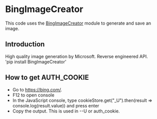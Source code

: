 # BingImageCreator
This code uses the [BingImageCreator](https://github.com/acheong08/BingImageCreator/tree/main) module to generate and save an image.
## Introduction
High quality image generation by Microsoft. Reverse engineered API.    
'pip install BingImageCreator'
## How to get AUTH_COOKIE
* Go to https://bing.com/.
* F12 to open console
* In the JavaScript console, type cookieStore.get("_U").then(result => console.log(result.value)) and press enter
* Copy the output. This is used in --U or auth_cookie.
